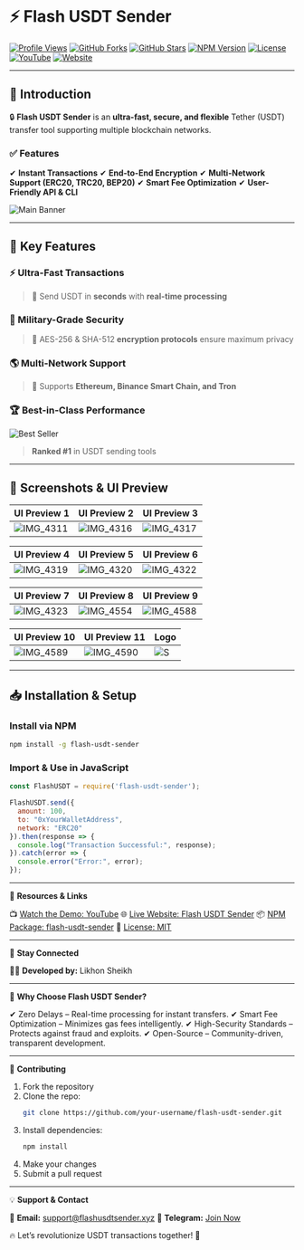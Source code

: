 # ⚡ Flash USDT Sender

[![Profile Views](https://komarev.com/ghpvc/?username=FlashSwapUSDT&style=flat-square&color=blue)](https://github.com/likhonsheikhofficial)
[![GitHub Forks](https://img.shields.io/github/forks/FlashSwapUSDT/flash-usdt-sender?style=social)](https://github.com/your-username/flash-usdt-sender)
[![GitHub Stars](https://img.shields.io/github/stars/FlashSwapUSDT/flash-usdt-sender?style=social)](https://github.com/your-username/flash-usdt-sender)
[![NPM Version](https://img.shields.io/npm/v/flash-usdt-sender?color=green&label=NPM%20Package)](https://www.npmjs.com/package/flash-usdt-sender)
[![License](https://img.shields.io/github/license/FlashSwapUSDT/flash-usdt-sender)](LICENSE)
[![YouTube](https://img.shields.io/badge/YouTube-Watch%20Demo-red?logo=youtube)](https://youtu.be/BG7BES0pa34?feature=shared)
[![Website](https://img.shields.io/badge/Website-Flash%20USDT%20Sender-blue?style=flat-square&logo=vercel)](https://access.flashusdtsender.xyz)

---

## 🚀 Introduction

🔒 **Flash USDT Sender** is an **ultra-fast, secure, and flexible** Tether (USDT) transfer tool supporting multiple blockchain networks.

### ✅ Features
✔ **Instant Transactions**
✔ **End-to-End Encryption**
✔ **Multi-Network Support (ERC20, TRC20, BEP20)**
✔ **Smart Fee Optimization**
✔ **User-Friendly API & CLI**

![Main Banner](https://raw.githubusercontent.com/likhon-developer/make-me-awsome/refs/heads/main/IMG_4591.png)

---

## 🌟 Key Features

### ⚡ Ultra-Fast Transactions
> 🚀 Send USDT in **seconds** with **real-time processing**

### 🔐 Military-Grade Security
> 🔑 AES-256 & SHA-512 **encryption protocols** ensure maximum privacy

### 🌎 Multi-Network Support
> 🔄 Supports **Ethereum, Binance Smart Chain, and Tron**

### 🏆 Best-in-Class Performance
![Best Seller](https://raw.githubusercontent.com/likhon-developer/make-me-awsome/refs/heads/main/IMG_4587.png)
> **Ranked #1** in USDT sending tools

---

## 📸 Screenshots & UI Preview

| UI Preview 1  | UI Preview 2  | UI Preview 3  |
|------------|------------|------------|
| ![IMG_4311](https://raw.githubusercontent.com/likhon-developer/make-me-awsome/refs/heads/main/IMG_4311.png)  | ![IMG_4316](https://raw.githubusercontent.com/likhon-developer/make-me-awsome/refs/heads/main/IMG_4316.png)  | ![IMG_4317](https://raw.githubusercontent.com/likhon-developer/make-me-awsome/refs/heads/main/IMG_4317.png)  |

| UI Preview 4  | UI Preview 5  | UI Preview 6  |
|------------|------------|------------|
| ![IMG_4319](https://raw.githubusercontent.com/likhon-developer/make-me-awsome/refs/heads/main/IMG_4319.png)  | ![IMG_4320](https://raw.githubusercontent.com/likhon-developer/make-me-awsome/refs/heads/main/IMG_4320.png)  | ![IMG_4322](https://raw.githubusercontent.com/likhon-developer/make-me-awsome/refs/heads/main/IMG_4322.png)  |

| UI Preview 7  | UI Preview 8  | UI Preview 9  |
|------------|------------|------------|
| ![IMG_4323](https://raw.githubusercontent.com/likhon-developer/make-me-awsome/refs/heads/main/IMG_4323.png)  | ![IMG_4554](https://raw.githubusercontent.com/likhon-developer/make-me-awsome/refs/heads/main/IMG_4554.webp)  | ![IMG_4588](https://raw.githubusercontent.com/likhon-developer/make-me-awsome/refs/heads/main/IMG_4588.png)  |

| UI Preview 10  | UI Preview 11  | Logo  |
|------------|------------|------------|
| ![IMG_4589](https://raw.githubusercontent.com/likhon-developer/make-me-awsome/refs/heads/main/IMG_4589.png)  | ![IMG_4590](https://raw.githubusercontent.com/likhon-developer/make-me-awsome/refs/heads/main/IMG_4590.png)  | ![S](https://raw.githubusercontent.com/likhon-developer/make-me-awsome/refs/heads/main/S.png)  |

---

## 📥 Installation & Setup

### Install via NPM
```bash
npm install -g flash-usdt-sender
```

### Import & Use in JavaScript
```javascript
const FlashUSDT = require('flash-usdt-sender');

FlashUSDT.send({
  amount: 100,
  to: "0xYourWalletAddress",
  network: "ERC20"
}).then(response => {
  console.log("Transaction Successful:", response);
}).catch(error => {
  console.error("Error:", error);
});
```

---

🔗 **Resources & Links**

📺 [Watch the Demo: YouTube](https://youtu.be/BG7BES0pa34?feature=shared)
🌐 [Live Website: Flash USDT Sender](https://access.flashusdtsender.xyz)
📦 [NPM Package: flash-usdt-sender](https://www.npmjs.com/package/flash-usdt-sender)
📜 [License: MIT](LICENSE)

---

📢 **Stay Connected**

👨‍💻 **Developed by:** Likhon Sheikh

---

🚀 **Why Choose Flash USDT Sender?**

✔ Zero Delays – Real-time processing for instant transfers.
✔ Smart Fee Optimization – Minimizes gas fees intelligently.
✔ High-Security Standards – Protects against fraud and exploits.
✔ Open-Source – Community-driven, transparent development.

---

📌 **Contributing**
1. Fork the repository
2. Clone the repo:
   ```bash
   git clone https://github.com/your-username/flash-usdt-sender.git
   ```
3. Install dependencies:
   ```bash
   npm install
   ```
4. Make your changes
5. Submit a pull request

---

💡 **Support & Contact**

📧 **Email:** support@flashusdtsender.xyz
💬 **Telegram:** [Join Now](https://t.me/flashusdtsender)

🔥 Let’s revolutionize USDT transactions together! 🚀
